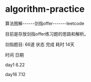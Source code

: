 # algorithm-practice
算法图解------剑指offer-------leetcode

目前是存放剑指offer练习题的思路和解析。

剑指题目: 66道  状态 完成    耗时 14天  

时间     日期             

day1      6.22          

day16     7.12            
